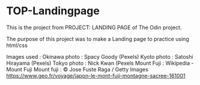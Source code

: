 # TOP-Landingpage

This is the project from PROJECT: LANDING PAGE of The Odin project. 

The purpose of this project was to make a Landing page to practice using html/css

Images used : 
Okinawa photo : Spacy Goody (Pexels)
Kyoto photo : Satoshi Hirayama (Pexels)
Tokyo photo : Nick Kwan (Pexels
Mount Fuji : Wikipedia - Mount Fuji
Mount fuji : © Jose Fuste Raga / Getty Images  https://www.geo.fr/voyage/japon-le-mont-fuji-montagne-sacree-161001
